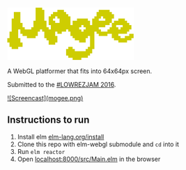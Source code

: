 ![Mogee](logo.png)

A WebGL platformer that fits into 64x64px screen.

Submitted to the [\#LOWREZJAM 2016](https://unsoundscapes.itch.io/mogee).

<a href="https://unsoundscapes.itch.io/mogee">
![Screencast](mogee.png)
</a>

## Instructions to run

1. Install elm [elm-lang.org/install](http://elm-lang.org/install)
2. Clone this repo with elm-webgl submodule and `cd` into it
3. Run `elm reactor`
4. Open [localhost:8000/src/Main.elm](http://localhost:8000/src/Main.elm) in the browser
